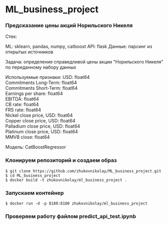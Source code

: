 # ML_business_project
### Предсказание цены акций Норильского Никеля
Стек:

ML: sklearn, pandas, numpy, catboost
API: flask 
Данные: парсинг из открытых источников

Задача: определение справедливой цены акции "Норильского Никеля" по переданному набору данных

Используемые признаки:
USD: float64       
Commitments Long-Term: float64       
Commitments Short-Term: float64       
Earnings per share: float64       
EBITDA: float64       
CB rate: float64       
FRS rate: float64       
Nickel close price, USD: float64       
Copper close price, USD: float64       
Palladium close price, USD: float64       
Platinum close price, USD: float64       
MMVB close: float64   

Модель: CatBoostRegressor

### Клонируем репозиторий и создаем образ
```
$ git clone https://github.com/zhukovnikolay/ML_business_project.git
$ cd ML_business_project
$ docker build -t zhukovnikolay/ml_business_project .
```

### Запускаем контейнер

```
$ docker run -d -p 8180:8180 zhukovnikolay/ml_business_project
```

### Проверяем работу файлом predict_api_test.ipynb
